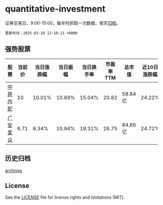 # quantitative-investment

证券交易日，9:00-15:00，每半时抓取一次数据，按天[归档](archives)。

`更新时间：2025-03-20 12:10:13 +0800`

## 强势股票

|股票|当前价|当日涨跌幅|当日振幅|当日换手率|市盈率TTM|总市值|近10日涨跌幅|
|----|----|----|----|----|----|----|----|
|[中原内配](https://xueqiu.com/S/SZ002448)|10|10.01%|10.89%|15.04%|20.82|58.84亿|24.22%|
|[广安爱众](https://xueqiu.com/S/SH600979)|6.71|6.34%|10.94%|19.31%|26.75|84.66亿|24.72%|

## 历史归档

[archives](archives)

## License

See the [LICENSE](LICENSE) file for license rights and limitations (MIT).